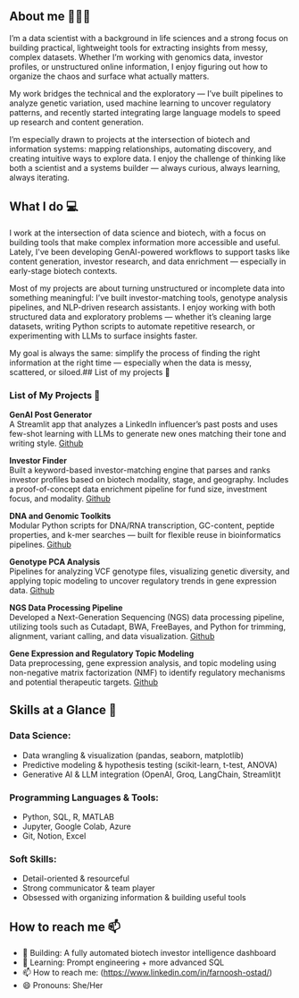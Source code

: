 ## About me 👋👩‍💻
I’m a data scientist with a background in life sciences and a strong focus on building practical, lightweight tools for extracting insights from messy, complex datasets. Whether I’m working with genomics data, investor profiles, or unstructured online information, I enjoy figuring out how to organize the chaos and surface what actually matters.

My work bridges the technical and the exploratory — I’ve built pipelines to analyze genetic variation, used machine learning to uncover regulatory patterns, and recently started integrating large language models to speed up research and content generation.

I’m especially drawn to projects at the intersection of biotech and information systems: mapping relationships, automating discovery, and creating intuitive ways to explore data. I enjoy the challenge of thinking like both a scientist and a systems builder — always curious, always learning, always iterating.
## What I do 💻

I work at the intersection of data science and biotech, with a focus on building tools that make complex information more accessible and useful. Lately, I've been developing GenAI-powered workflows to support tasks like content generation, investor research, and data enrichment — especially in early-stage biotech contexts.

Most of my projects are about turning unstructured or incomplete data into something meaningful: I’ve built investor-matching tools, genotype analysis pipelines, and NLP-driven research assistants. I enjoy working with both structured data and exploratory problems — whether it’s cleaning large datasets, writing Python scripts to automate repetitive research, or experimenting with LLMs to surface insights faster.

My goal is always the same: simplify the process of finding the right information at the right time — especially when the data is messy, scattered, or siloed.## List of my projects 📑

### List of My Projects 📑


**GenAI Post Generator**  
A Streamlit app that analyzes a LinkedIn influencer’s past posts and uses few-shot learning with LLMs to generate new ones matching their tone and writing style. [Github]((https://github.com/farnooshoa/Linkedin)) 

**Investor Finder**  
Built a keyword-based investor-matching engine that parses and ranks investor profiles based on biotech modality, stage, and geography. Includes a proof-of-concept data enrichment pipeline for fund size, investment focus, and modality. [Github](https://github.com/farnooshoa/Streamlit-app)

**DNA and Genomic Toolkits**  
Modular Python scripts for DNA/RNA transcription, GC-content, peptide properties, and k-mer searches — built for flexible reuse in bioinformatics pipelines. [Github](https://github.com/farnooshoa/DNA-and-Genomic-toolkits)

**Genotype PCA Analysis**  
Pipelines for analyzing VCF genotype files, visualizing genetic diversity, and applying topic modeling to uncover regulatory trends in gene expression data. [Github](https://github.com/farnooshoa/PCA-ON-GENOMTYPE)

**NGS Data Processing Pipeline**  
Developed a Next-Generation Sequencing (NGS) data processing pipeline, utilizing tools such as Cutadapt, BWA, FreeBayes, and Python for trimming, alignment, variant calling, and data visualization. [Github](https://github.com/farnooshoa/NGS-Data)

**Gene Expression and Regulatory Topic Modeling**  
Data preprocessing, gene expression analysis, and topic modeling using non-negative matrix factorization (NMF) to identify regulatory mechanisms and potential therapeutic targets. [Github](https://github.com/farnooshoa/gene-expression)


## Skills at a Glance 📜

### Data Science:
* Data wrangling & visualization (pandas, seaborn, matplotlib)
* Predictive modeling & hypothesis testing (scikit-learn, t-test, ANOVA)
* Generative AI & LLM integration (OpenAI, Groq, LangChain, Streamlit)t
### Programming Languages & Tools:
* Python, SQL, R, MATLAB
* Jupyter, Google Colab, Azure
* Git, Notion, Excel
### Soft Skills:
* Detail-oriented & resourceful
* Strong communicator & team player
* Obsessed with organizing information & building useful tools


## How to reach me 📫
- 🔭 Building: A fully automated biotech investor intelligence dashboard
- 🌱 Learning: Prompt engineering + more advanced SQL
- 📫 How to reach me: (https://www.linkedin.com/in/farnoosh-ostad/)
- 😄 Pronouns: She/Her

